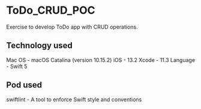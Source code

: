 # ToDo_CRUD_POC
Exercise to develop ToDo app with CRUD operations.

## Technology used

Mac OS -  macOS Catalina (version 10.15.2)
iOS - 13.2
Xcode - 11.3
Language -  Swift 5

## Pod used 

swiftlint - A tool to enforce Swift style and conventions



